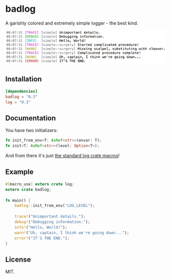 # badlog

A garishly colored and extremely simple logger - the best kind.

![](preview.png)

## Installation

```toml
[dependencies]
badlog = "0.3"
log = "0.3"
```

## Documentation

You have two initializers:

```rust
fn init_from_env<T: AsRef<str>>(envar: T);
fn init<T: AsRef<str>>(level: Option<T>);
```

And from there it's just [the standard log crate macros](https://doc.rust-lang.org/log/log/index.html)!

## Example

```rust
#[macro_use] extern crate log;
extern crate badlog;

fn main() {
    badlog::init_from_env("LOG_LEVEL");

    trace!("Unimportant details.");
    debug!("Debugging information.");
    info!("Hello, World!");
    warn!("Uh, captain, I think we're going down...");
    error!("IT'S THE END.");
}
```

## License

MIT.
